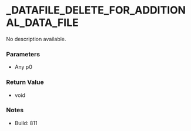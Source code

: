 # _DATAFILE_DELETE_FOR_ADDITIONAL_DATA_FILE

No description available.

### Parameters
* Any p0

### Return Value
* void

### Notes
* Build: 811

